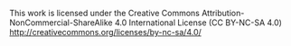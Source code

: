 This work is licensed under the Creative Commons Attribution-NonCommercial-ShareAlike 4.0 International License (CC BY-NC-SA 4.0)
http://creativecommons.org/licenses/by-nc-sa/4.0/
